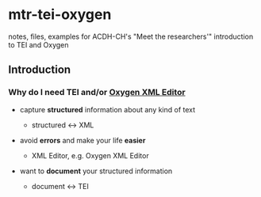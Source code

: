 # mtr-tei-oxygen
notes, files, examples for ACDH-CH's "Meet the researchers'" introduction to TEI and Oxygen

## Introduction

### Why do I need TEI and/or [Oxygen XML Editor](https://www.oxygenxml.com/)

* capture **structured** information about any kind of text
  * structured <-> XML

* avoid **errors** and make your life **easier**
  * XML Editor, e.g. Oxygen XML Editor

* want to **document** your structured information
  * document <-> TEI

